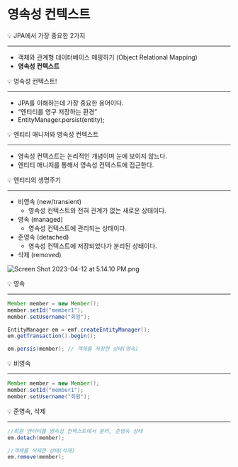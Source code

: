 # 영속성 컨텍스트

<aside>
💡 JPA에서 가장 중요한 2가지

---

- 객체와 관계형 데이터베이스 매핑하기 (Object Relational Mapping)
- **영속성 컨텍스트**
</aside>

<aside>
💡 영속성 컨텍스트!

---

- JPA를 이해하는데 가장 중요한 용어이다.
- “엔티티를 영구 저장하는 환경”
- EntityManager.persist(entity);

<aside>
💡 엔티티 매니저와 영속성 컨텍스트

---

- 영속성 컨텍스트는 논리적인 개념이며 눈에 보이지 않느다.
- 엔티티 매니저를 통해서 영속성 컨텍스트에 접근한다.
</aside>

</aside>

<aside>
💡 엔티티의 생명주기

---

- 비영속 (new/transient)
    - 영속성 컨텍스트와 전혀 관계가 없는 새로운 상태이다.
- 영속 (managed)
    - 영속성 컨텍스트에 관리되는 상태이다.
- 준영속 (detached)
    - 영속성 컨텍스트에 저장되었다가 분리된 상태이다.
- 삭제 (removed)

![Screen Shot 2023-04-12 at 5.14.10 PM.png](%E1%84%8B%E1%85%A7%E1%86%BC%E1%84%89%E1%85%A9%E1%86%A8%E1%84%89%E1%85%A5%E1%86%BC%20%E1%84%8F%E1%85%A5%E1%86%AB%E1%84%90%E1%85%A6%E1%86%A8%E1%84%89%E1%85%B3%E1%84%90%E1%85%B3%203b60768a72134e2cab500c402a8c34ce/Screen_Shot_2023-04-12_at_5.14.10_PM.png)

</aside>

<aside>
💡 영속

---

```java
Member member = new Member();
member.setId("member1");
member.setUsername("회원");

EntityManager em = emf.createEntityManager();
em.getTransaction().begin();

em.persis(member); // 객체를 저장한 상태(영속)
```

</aside>

<aside>
💡 비영속

---

```java
Member member = new Member();
member.setId("member1");
member.setUsername("회원");
```

</aside>

<aside>
💡 준영속, 삭제

---

```java
//회원 엔티티를 영속성 컨텍스트에서 분리, 준영속 상태
em.detach(member);

//객체를 삭제한 상태(삭제)
em.remove(member);
```

</aside>